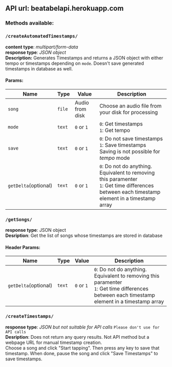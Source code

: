 ## API url: beatabelapi.herokuapp.com


### Methods available:

### `/createAutomatedTimestamps/`
**content type**: _multipart/form-data_ <br>
**response type**: _JSON object_ <br>
**Description:** Generates Timestamps and returns a JSON object with either tempo or timestamps depending on `mode`. Doesn't save generated timestamps in database as well.



#### Params:

| Name | Type | Value | Description |
|-|-|-|-|
| `song` | `file` | Audio from disk | Choose an audio file from your disk for processing |
| `mode` | `text` | `0` or `1` | `0`: Get timestamps <br> `1`: Get tempo |
| `save` | `text` | `0` or `1` | `0`: Do not save timestamps <br> `1`: Save timestamps <br>Saving is not possible for _tempo_ mode|
| `getDelta`(optional) | `text` | `0` or `1`| `0`: Do not do anything. Equivalent to removing this paramenter <br> `1`: Get time differences between each timestamp element in a timestamp array |

### `/getSongs/`

**response type**: JSON object<br>
**Desription**: Get the list of songs whose timestamps are stored in database
#### Header Params:
| Name | Type | Value | Description |
|-|-|-|-|
| `getDelta`(optional) | `text` | `0` or `1`| `0`: Do not do anything. Equivalent to removing this paramenter <br> `1`: Get time differences between each timestamp element in a timestamp array |

### `/createTimestamps/`
**response type**: _JSON but not suitable for API calls_  `Please don't use for API calls`<br>
**Desription**: Does not return any query results. Not API method but a webpage URL for manual timestamp creation. <br>Choose a song and click "Start tapping". Then press any key to save that timestamp. When done, pause the song and click "Save Timestamps" to save timestamps.
